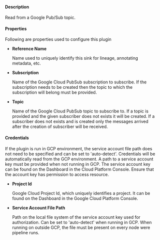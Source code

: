 
#### **Description**

Read from a Google Pub/Sub topic.

#### **Properties**

Following are properties used to configure this plugin

* **Reference Name**

  Name used to uniquely identify this sink for lineage, annotating metadata, etc.

* **Subscription**

  Name of the Google Cloud PubSub subscription to subscribe.
If the subscription needs to be created then the topic to which the subscription will belong must be provided.

* **Topic**

  Name of the Google Cloud PubSub topic to subscribe to. If a topic is provided and the given subscriber
does not exists it will be created. If a subscriber does not exists and is created only the messages arrived after
the creation of subscriber will be received.

#### **Credentials**

If the plugin is run in GCP environment, the service account file path does not need to be
specified and can be set to 'auto-detect'. Credentials will be automatically read from the GCP environment.
A path to a service account key must be provided when not running in GCP. The service account
key can be found on the Dashboard in the Cloud Platform Console. Ensure that the account key has permission
to access resource.

* **Project Id**

  Google Cloud Project Id, which uniquely identifies a project.
It can be found on the Dashboard in the Google Cloud Platform Console.

* **Service Account File Path**

  Path on the local file system of the service account key used for
authorization. Can be set to 'auto-detect' when running in GCP. When running on outside GCP,
the file must be present on every node were pipeline runs.

